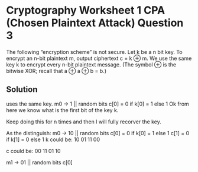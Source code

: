# Cryptography Worksheet 1 CPA (Chosen Plaintext Attack) Question 3

The following “encryption scheme” is not secure. Let k be a n bit key. To encrypt
an n-bit plaintext m, output ciphertext c = k ⊕ m. We use the same key k to encrypt every n-bit
plaintext message. (The symbol ⊕ is the bitwise XOR; recall that a ⊕ a ⊕ b = b.)

## Solution

uses the same key.
m0 -> 1 || random bits
c[0] = 0 if k[0] = 1 else 1
Ok from here we know what is the first bit of the key k.

Keep doing this for n times and then I will fully recorver the key.

As the distinguish:
m0 -> 10 || random bits
c[0] = 0 if k[0] = 1 else 1
c[1] = 0 if k[1] = 0 else 1
k could be:
10
01
11
00

c could be:
00
11
01
10

m1 -> 01 || random bits
c[0] 